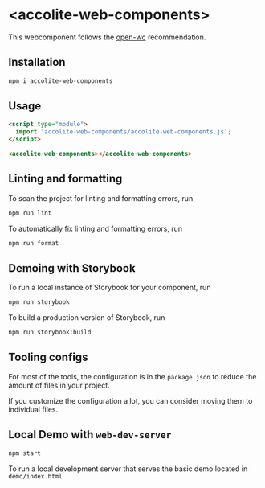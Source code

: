 # \<accolite-web-components>

This webcomponent follows the [open-wc](https://github.com/open-wc/open-wc) recommendation.

## Installation

```bash
npm i accolite-web-components
```

## Usage

```html
<script type="module">
  import 'accolite-web-components/accolite-web-components.js';
</script>

<accolite-web-components></accolite-web-components>
```

## Linting and formatting

To scan the project for linting and formatting errors, run

```bash
npm run lint
```

To automatically fix linting and formatting errors, run

```bash
npm run format
```

## Demoing with Storybook

To run a local instance of Storybook for your component, run

```bash
npm run storybook
```

To build a production version of Storybook, run

```bash
npm run storybook:build
```


## Tooling configs

For most of the tools, the configuration is in the `package.json` to reduce the amount of files in your project.

If you customize the configuration a lot, you can consider moving them to individual files.

## Local Demo with `web-dev-server`

```bash
npm start
```

To run a local development server that serves the basic demo located in `demo/index.html`
